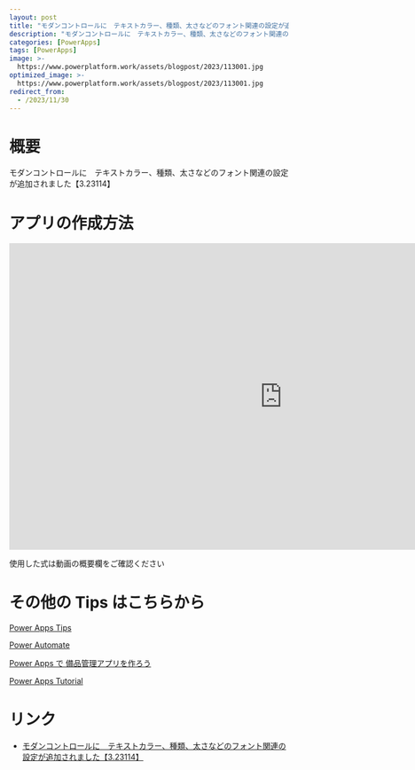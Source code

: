 ```yaml
---
layout: post
title: "モダンコントロールに　テキストカラー、種類、太さなどのフォント関連の設定が追加されました【3.23114】"
description: "モダンコントロールに　テキストカラー、種類、太さなどのフォント関連の設定が追加されました【3.23114】を動画で分かりやすく解説"
categories: [PowerApps]
tags: [PowerApps]
image: >-
  https://www.powerplatform.work/assets/blogpost/2023/113001.jpg
optimized_image: >-
  https://www.powerplatform.work/assets/blogpost/2023/113001.jpg
redirect_from:
  - /2023/11/30
---
```



#  概要

モダンコントロールに　テキストカラー、種類、太さなどのフォント関連の設定が追加されました【3.23114】


# アプリの作成方法

<iframe width="983" height="553" src="https://www.youtube.com/embed/syvyZvukzKE" title="YouTube video player" frameborder="0" allow="accelerometer; autoplay; clipboard-write; encrypted-media; gyroscope; picture-in-picture" allowfullscreen></iframe>


使用した式は動画の概要欄をご確認ください


# その他の Tips はこちらから

[Power Apps Tips](https://www.youtube.com/watch?v=VrAQf3JQ7yM&list=PLVhFi1fb3DqakSLVMn22DDcySXh9jtzi- )


[Power Automate](https://www.youtube.com/watch?v=-YnJYT0ASEM&list=PLVhFi1fb3Dqbzic6GieqnLFgD3aTj-eHA)


[Power Apps で 備品管理アプリを作ろう](https://www.youtube.com/playlist?list=PLVhFi1fb3DqZM3HKb8Hea6XEL96990Fyn)


[Power Apps Tutorial](https://www.youtube.com/playlist?list=PLVhFi1fb3DqalxpL974VvAJvV4iWoSbe_)


# リンク


- [モダンコントロールに　テキストカラー、種類、太さなどのフォント関連の設定が追加されました【3.23114】](https://www.youtube.com/watch?v=syvyZvukzKE)

